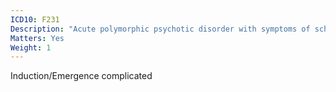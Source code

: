 ```yaml
---
ICD10: F231
Description: "Acute polymorphic psychotic disorder with symptoms of schizophrenia"
Matters: Yes
Weight: 1
---
```

Induction/Emergence complicated
